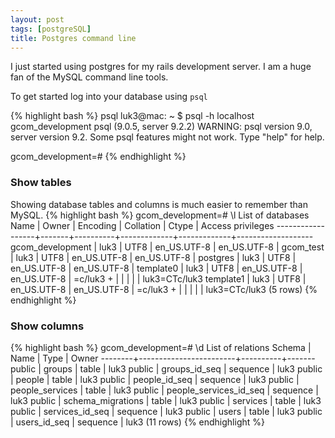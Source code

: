 ```yaml
---
layout: post
tags: [postgreSQL]
title: Postgres command line 
---
```


I just started using postgres for my rails development server. I am a huge fan of the MySQL command line tools.

To get started log into your database using `psql`

{% highlight bash %}
psql luk3@mac: ~ $ psql -h localhost gcom_development
psql (9.0.5, server 9.2.2)
WARNING: psql version 9.0, server version 9.2.
         Some psql features might not work.
Type "help" for help.

gcom_development=# 
{% endhighlight %}


### Show tables
Showing database tables and columns is much easier to remember than MySQL.
{% highlight bash %}
gcom_development=# \l
                                  List of databases
       Name       | Owner | Encoding |  Collation  |    Ctype    | Access privileges 
------------------+-------+----------+-------------+-------------+-------------------
 gcom_development | luk3  | UTF8     | en_US.UTF-8 | en_US.UTF-8 | 
 gcom_test        | luk3  | UTF8     | en_US.UTF-8 | en_US.UTF-8 | 
 postgres         | luk3  | UTF8     | en_US.UTF-8 | en_US.UTF-8 | 
 template0        | luk3  | UTF8     | en_US.UTF-8 | en_US.UTF-8 | =c/luk3          +
                  |       |          |             |             | luk3=CTc/luk3
 template1        | luk3  | UTF8     | en_US.UTF-8 | en_US.UTF-8 | =c/luk3          +
                  |       |          |             |             | luk3=CTc/luk3
(5 rows)
{% endhighlight %}

### Show columns
{% highlight bash %}
gcom_development=# \d
                 List of relations
 Schema |          Name          |   Type   | Owner 
--------+------------------------+----------+-------
 public | groups                 | table    | luk3
 public | groups_id_seq          | sequence | luk3
 public | people                 | table    | luk3
 public | people_id_seq          | sequence | luk3
 public | people_services        | table    | luk3
 public | people_services_id_seq | sequence | luk3
 public | schema_migrations      | table    | luk3
 public | services               | table    | luk3
 public | services_id_seq        | sequence | luk3
 public | users                  | table    | luk3
 public | users_id_seq           | sequence | luk3
(11 rows)
{% endhighlight %}
